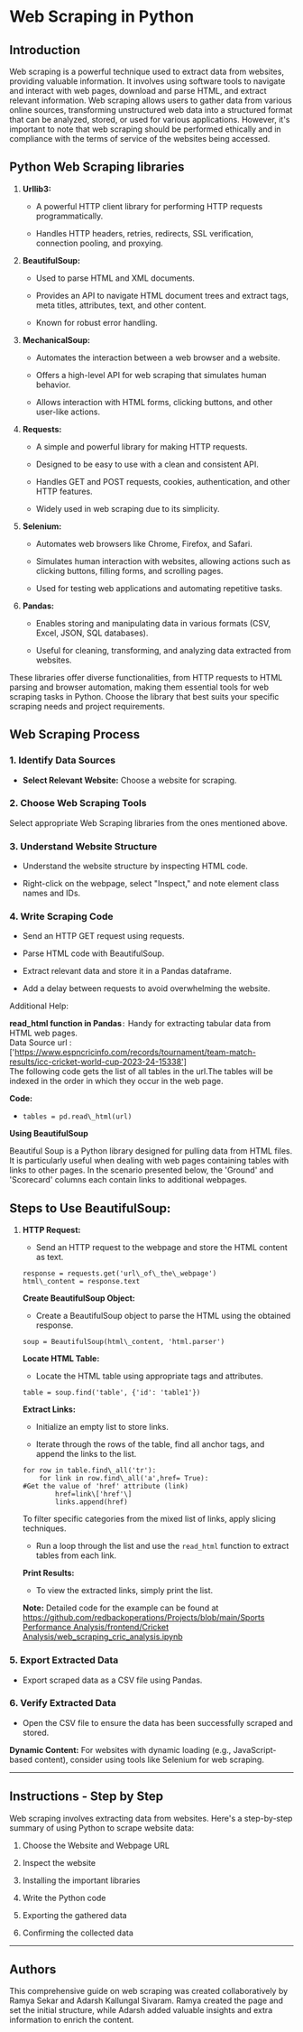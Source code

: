 # Web Scraping in Python

## Introduction

Web scraping is a powerful technique used to extract data from websites, providing valuable information. It involves using software tools to navigate and interact with web pages, download and parse HTML, and extract relevant information. Web scraping allows users to gather data from various online sources, transforming unstructured web data into a structured format that can be analyzed, stored, or used for various applications. However, it's important to note that web scraping should be performed ethically and in compliance with the terms of service of the websites being accessed.

## Python Web Scraping libraries

1.  **Urllib3:**
    
    *   A powerful HTTP client library for performing HTTP requests programmatically.
        
    *   Handles HTTP headers, retries, redirects, SSL verification, connection pooling, and proxying.
        
2.  **BeautifulSoup:**
    
    *   Used to parse HTML and XML documents.
        
    *   Provides an API to navigate HTML document trees and extract tags, meta titles, attributes, text, and other content.
        
    *   Known for robust error handling.
        
3.  **MechanicalSoup:**
    
    *   Automates the interaction between a web browser and a website.
        
    *   Offers a high-level API for web scraping that simulates human behavior.
        
    *   Allows interaction with HTML forms, clicking buttons, and other user-like actions.
        
4.  **Requests:**
    
    *   A simple and powerful library for making HTTP requests.
        
    *   Designed to be easy to use with a clean and consistent API.
        
    *   Handles GET and POST requests, cookies, authentication, and other HTTP features.
        
    *   Widely used in web scraping due to its simplicity.
        
5.  **Selenium:**
    
    *   Automates web browsers like Chrome, Firefox, and Safari.
        
    *   Simulates human interaction with websites, allowing actions such as clicking buttons, filling forms, and scrolling pages.
        
    *   Used for testing web applications and automating repetitive tasks.
        
6.  **Pandas:**
    
    *   Enables storing and manipulating data in various formats (CSV, Excel, JSON, SQL databases).
        
    *   Useful for cleaning, transforming, and analyzing data extracted from websites.
        

These libraries offer diverse functionalities, from HTTP requests to HTML parsing and browser automation, making them essential tools for web scraping tasks in Python. Choose the library that best suits your specific scraping needs and project requirements.

## Web Scraping Process

### 1\. **Identify Data Sources**

*   **Select Relevant Website:** Choose a website for scraping.
    

### 2\. **Choose Web Scraping Tools**

Select appropriate Web Scraping libraries from the ones mentioned above.

### 3\. **Understand Website Structure**

*   Understand the website structure by inspecting HTML code.
    
*   Right-click on the webpage, select "Inspect," and note element class names and IDs.
    

### 4\. **Write Scraping Code**

*   Send an HTTP GET request using requests.
    
*   Parse HTML code with BeautifulSoup.
    
*   Extract relevant data and store it in a Pandas dataframe.
    
*   Add a delay between requests to avoid overwhelming the website.
    

Additional Help:

**read\_html function in Pandas**`:` Handy for extracting tabular data from HTML web pages.   
Data Source url : ['https://www.espncricinfo.com/records/tournament/team-match-results/icc-cricket-world-cup-2023-24-15338']  
The following code gets the list of all tables in the url.The tables will be indexed in the order in which they occur in the web page.

**Code:**

*   ```
    tables = pd.read\_html(url)
    ```
    

**Using BeautifulSoup**

Beautiful Soup is a Python library designed for pulling data from HTML files. It is particularly useful when dealing with web pages containing tables with links to other pages. In the scenario presented below, the 'Ground' and 'Scorecard' columns each contain links to additional webpages.

## Steps to Use BeautifulSoup:

1.  **HTTP Request:**
    
    *   Send an HTTP request to the webpage and store the HTML content as text.
        
    
    ```
    response = requests.get('url\_of\_the\_webpage') 
    html\_content = response.text
    ```
    
    **Create BeautifulSoup Object:**
    
    *   Create a BeautifulSoup object to parse the HTML using the obtained response.
        
    
    ```
    soup = BeautifulSoup(html\_content, 'html.parser')
    ```
    
    **Locate HTML Table:**
    
    *   Locate the HTML table using appropriate tags and attributes.
        
    
    ```
    table = soup.find('table', {'id': 'table1'})
    ```
    
    **Extract Links:**
    
    *   Initialize an empty list to store links.
        
    *   Iterate through the rows of the table, find all anchor tags, and append the links to the list.
        
    
    ```
    for row in table.find\_all('tr'):
        for link in row.find\_all('a',href= True):
    #Get the value of 'href' attribute (link)
            href=link\['href'\]
            links.append(href)
    ```
    
    To filter specific categories from the mixed list of links, apply slicing techniques.
    
    *   Run a loop through the list and use the `read_html` function to extract tables from each link.
        
    
    **Print Results:**
    
    *   To view the extracted links, simply print the list.
        
    
    **Note:** Detailed code for the example can be found at [https://github.com/redbackoperations/Projects/blob/main/Sports Performance Analysis/frontend/Cricket Analysis/web\_scraping\_cric\_analysis.ipynb](https://github.com/redbackoperations/Projects/blob/main/Sports%20Performance%20Analysis/frontend/Cricket%20Analysis/web_scraping_cric_analysis.ipynb)
    

### 5\. **Export Extracted Data**

*   Export scraped data as a CSV file using Pandas.
    

### 6\. **Verify Extracted Data**

*   Open the CSV file to ensure the data has been successfully scraped and stored.
    

**Dynamic Content:** For websites with dynamic loading (e.g., JavaScript-based content), consider using tools like Selenium for web scraping.

* * *


## Instructions - Step by Step

Web scraping involves extracting data from websites. Here's a step-by-step summary of using Python to scrape website data:

1.  Choose the Website and Webpage URL
    
2.  Inspect the website
    
3.  Installing the important libraries
    
4.  Write the Python code
    
5.  Exporting the gathered data
    
6.  Confirming the collected data
    

* * *

## Authors

This comprehensive guide on web scraping was created collaboratively by Ramya Sekar and Adarsh Kallungal Sivaram. Ramya created the page and set the initial structure, while Adarsh added valuable insights and extra information to enrich the content.

